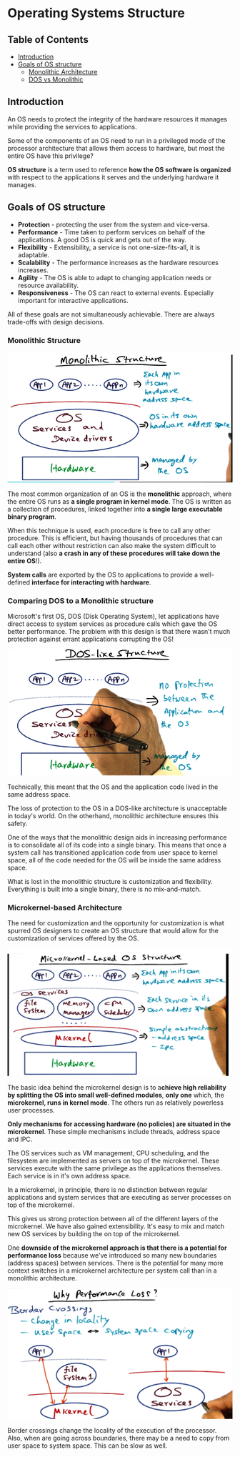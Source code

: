 # Operating Systems Structure

## Table of Contents

* [Introduction](#introduction)
* [Goals of OS structure](#goals-of-os-structure)
    * [Monolithic Architecture]()
    * [DOS vs Monolithic]()

## Introduction

An OS needs to protect the integrity of the hardware resources it manages while providing the services to applications.

Some of the components of an OS need to run in a privileged mode of the processor architecture that allows them access to hardware, but most the entire OS have this privilege?

**OS structure** is a term used to reference **how the OS software is organized** with respect to the applications it serves and the underlying hardware it manages.

## Goals of OS structure

* **Protection** - protecting the user from the system and vice-versa. 
* **Performance** - Time taken to perform services on behalf of the applications. A good OS is quick and gets out of the way.
* **Flexibility** - Extensibility, a service is not one-size-fits-all, it is adaptable.
* **Scalability** - The performance increases as the hardware resources increases. 
* **Agility** - The OS is able to adapt to changing application needs or resource availability.
* **Responsiveness** - The OS can react to external events. Especially important for interactive applications.

All of these goals are not simultaneously achievable. There are always trade-offs with design decisions. 

### Monolithic Structure

<img src="resources/2_os_structure_resources/monolithic.png">

The most common organization of an OS is the **monolithic** approach, where the entire OS runs as **a single program in kernel mode**. The OS is written as a collection of procedures, linked together into **a single large executable binary program**. 

When this technique is used, each procedure is free to call any other procedure. This is efficient, but having thousands of procedures that can call each other without restriction can also make the system difficult to understand (also **a crash in any of these procedures will take down the entire OS**!).

**System calls** are exported by the OS  to applications to provide a well-defined **interface for interacting with hardware**. 

### Comparing DOS to a Monolithic structure

Microsoft's first OS, DOS (Disk Operating System), let applications have direct access to system services as procedure calls which gave the OS better performance. The problem with this design is that there wasn't much protection against errant applications corrupting the OS!

<img src="resources/2_os_structure_resources/dos.png">


Technically, this meant that the OS and the application code lived in the same address space. 

The loss of protection to the OS in a DOS-like architecture is unacceptable in today's world. On the otherhand, monolithic architecture ensures this safety.

One of the ways that the monolithic design aids in increasing performance is to consolidate all of its code into a single binary. This means that once a system call has transitioned application code from user space to kernel space, all of the code needed for the OS will be inside the same address space.

What is lost in the monolithic structure is customization and flexibility. Everything is built into a single binary, there is no mix-and-match.

### Microkernel-based Architecture

The need for customization and the opportunity for customization is what spurred OS designers to create an OS structure that would allow for the customization of services offered by the OS.

<img src="resources/2_os_structure_resources/microkernel.png">

The basic idea behind the microkernel design is to a**chieve high reliability by splitting the OS into small well-defined modules**, **only one** which, the **microkernel, runs in kernel mode**. The others run as relatively powerless user processes.

**Only mechanisms for accessing hardware (no policies) are situated in the microkernel**. These simple mechanisms include threads, address space and IPC.

The OS services such as VM management, CPU scheduling, and the filesystem are implemented as servers on top of the microkernel. These services execute with the same privilege as the applications themselves. Each service is in it's own address space. 

In a microkernel, in principle, there is no distinction between regular applications and system services that are executing as server processes on top of the microkernel.

This gives us strong protection between all of the different layers of the microkernel. We have also gained extensibility. It's easy to mix and match new OS services by building the on top of the microkernel.

One **downside of the microkernel approach is that there is a potential for performance loss** because we've introduced so many new boundaries (address spaces) between services. There is the potential for many more context switches in a microkernel architecture per system call than in a monolithic architecture.

<img src="resources/2_os_structure_resources/microkernel_vs_monolith.png">

Border crossings change the locality of the execution of the processor. Also, when are going across boundaries, there may be a need to copy from user space to system space. This can be slow as well.

